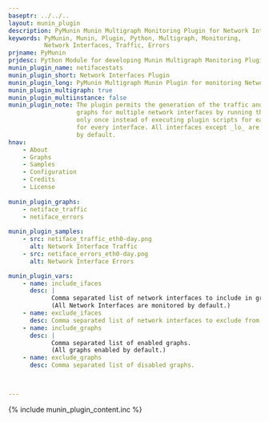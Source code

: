 ```yaml
---
baseptr: ../../..
layout: munin_plugin
description: PyMunin Munin Multigraph Monitoring Plugin for Network Interfaces in Python.
keywords: PyMunin, Munin, Plugin, Python, Multigraph, Monitoring, 
          Network Interfaces, Traffic, Errors
prjname: PyMunin
prjdesc: Python Module for developing Munin Multigraph Monitoring Plugins
munin_plugin_name: netifacestats
munin_plugin_short: Network Interfaces Plugin
munin_plugin_long: PyMunin Multigraph Munin Plugin for monitoring Network Interfaces.
munin_plugin_multigraph: true
munin_plugin_multiinstance: false
munin_plugin_note: The plugin permits the generation of the traffic and error 
                   graphs for multiple network interfaces by running the script 
                   only once instead of executing plugin scripts for each graph 
                   for every interface. All interfaces except _lo_ are graphed 
                   by default. 
hnav:
    - About
    - Graphs
    - Samples
    - Configuration
    - Credits
    - License
                   
munin_plugin_graphs:
    - netiface_traffic
    - netiface_errors
    
munin_plugin_samples:
    - src: netiface_traffic_eth0-day.png
      alt: Network Interface Traffic
    - src: netiface_errors_eth0-day.png
      alt: Network Interface Errors

munin_plugin_vars:
    - name: include_ifaces
      desc: |
            Comma separated list of network interfaces to include in graphs.
            (All Network Interfaces are monitored by default.)
    - name: exclude_ifaces
      desc: Comma separated list of network interfaces to exclude from graphs.
    - name: include_graphs
      desc: |
            Comma separated list of enabled graphs.
            (All graphs enabled by default.)
    - name: exclude_graphs
      desc: Comma separated list of disabled graphs.


    
---
```


{% include munin_plugin_content.inc %}
